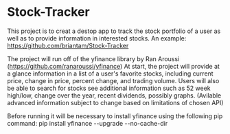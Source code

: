 # Stock-Tracker
This project is to creat a destop app to track the stock portfolio of a user as well as to provide information in interested stocks.
An example: https://github.com/briantam/Stock-Tracker

The project will run off of the yfinance library by Ran Aroussi (https://github.com/ranaroussi/yfinance)
At start, the project will provide at a glance information in a list of a user's favorite stocks, including current price, change in price, percent change, and trading volume.
Users will also be able to search for stocks see additional information such as 52 week high/low, change over the year, recent dividends, possibly graphs. (Avilable advanced information subject to change based on limitations of chosen API)

Before running it will be necessary to install yfinance using the following pip command:
pip install yfinance --upgrade --no-cache-dir